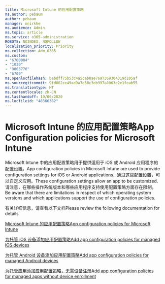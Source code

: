 ```yaml
---
title: Microsoft Intune 的应用配置策略
ms.author: pebaum
author: pebaum
manager: mnirkhe
ms.audience: Admin
ms.topic: article
ms.service: o365-administration
ROBOTS: NOINDEX, NOFOLLOW
localization_priority: Priority
ms.collection: Adm_O365
ms.custom:
- "6700004"
- "1030"
- "9003770"
- "6709"
ms.openlocfilehash: babdff75b53c4a5cab0ae7697369304319d105af
ms.sourcegitcommit: 9fd002ce49ad9a7e58c3eb997a8063e2e1feab55
ms.translationtype: HT
ms.contentlocale: zh-CN
ms.lasthandoff: 10/06/2020
ms.locfileid: "48366382"
---
```

# <a name="app-configuration-policies-for-microsoft-intune"></a><span data-ttu-id="b46a3-102">Microsoft Intune 的应用配置策略</span><span class="sxs-lookup"><span data-stu-id="b46a3-102">App Configuration policies for Microsoft Intune</span></span>

<span data-ttu-id="b46a3-103">Microsoft Intune 中的应用配置策略用于提供适用于 iOS 或 Android 应用程序的配置设置。</span><span class="sxs-lookup"><span data-stu-id="b46a3-103">App configuration policies in Microsoft Intune are used to provide configuration settings for iOS or Android applications..</span></span> <span data-ttu-id="b46a3-104">通过这些配置设置，可以自定义应用。</span><span class="sxs-lookup"><span data-stu-id="b46a3-104">These configuration settings allow an app to be customized.</span></span> <span data-ttu-id="b46a3-105">请注意，在哪些操作系统版本和哪些应用程序支持使用配置策略方面存在限制。</span><span class="sxs-lookup"><span data-stu-id="b46a3-105">Be aware that there are limitations in respect of which operating system versions and which applications support the use of configuration policies.</span></span>

<span data-ttu-id="b46a3-106">有关详细信息，请查看以下文档</span><span class="sxs-lookup"><span data-stu-id="b46a3-106">Please review the following documentation for details</span></span>

[<span data-ttu-id="b46a3-107">Microsoft Intune 的应用配置策略</span><span class="sxs-lookup"><span data-stu-id="b46a3-107">App configuration policies for Microsoft Intune</span></span>](https://docs.microsoft.com/intune/app-configuration-policies-overview)  

[<span data-ttu-id="b46a3-108">为托管 iOS 设备添加应用配置策略</span><span class="sxs-lookup"><span data-stu-id="b46a3-108">Add app configuration policies for managed iOS devices</span></span>](https://docs.microsoft.com/intune/app-configuration-policies-use-ios)  

[<span data-ttu-id="b46a3-109">为托管 Android 设备添加应用配置策略</span><span class="sxs-lookup"><span data-stu-id="b46a3-109">Add app configuration policies for managed Android devices</span></span>](https://docs.microsoft.com/intune/app-configuration-policies-use-android)

[<span data-ttu-id="b46a3-110">为托管应用添加应用配置策略，无需设备注册</span><span class="sxs-lookup"><span data-stu-id="b46a3-110">Add app configuration policies for managed apps without device enrollment</span></span>](https://docs.microsoft.com/intune/app-configuration-policies-managed-app)
